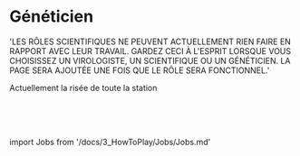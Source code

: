 # Généticien

'LES RÔLES SCIENTIFIQUES NE PEUVENT ACTUELLEMENT RIEN FAIRE EN RAPPORT AVEC LEUR TRAVAIL. GARDEZ CECI À L'ESPRIT LORSQUE VOUS CHOISISSEZ UN VIROLOGISTE, UN SCIENTIFIQUE OU UN GÉNÉTICIEN. LA PAGE SERA AJOUTÉE UNE FOIS QUE LE RÔLE SERA FONCTIONNEL.'

Actuellement la risée de toute la station

<br/>
<br/>
<br/>

import Jobs from '/docs/3_HowToPlay/Jobs/Jobs.md'

<Jobs />

